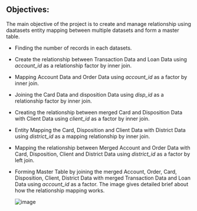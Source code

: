 ## Objectives:
The main objective of the project is to create and manage relationship using daatasets entity mapping between multiple datasets and form a master table.
 * Finding the number of records in each datasets.
 * Create the relationship between Transaction Data and Loan Data using *account_id* as a relationship factor by inner join.
 * Mapping Account Data and Order Data using *account_id* as a factor by inner join.
 * Joining the Card Data and disposition Data using *disp_id* as a relationship factor by inner join.
 * Creating the relationship between merged Card and Disposition Data with Client Data using *client_id* as a factor by inner join.
 * Entity Mapping the Card, Disposition and Client Data with District Data using *district_id* as a mapping relationship by inner join.
 * Mapping the relationship between Merged Account and Order Data with Card, Disposition, Client and District Data using *district_id* as a factor by left join.
 * Forming Master Table by joining the merged Account, Order, Card, Disposition, Client, District Data with merged Transaction Data and Loan Data using *account_id* as a factor.
    The image gives detailed brief about how the relationship mapping works.

   ![image](https://github.com/shridhar1504/SQL-Projects/assets/113985416/6ff5c20b-86b9-42b1-8141-88871aabb0a4)

